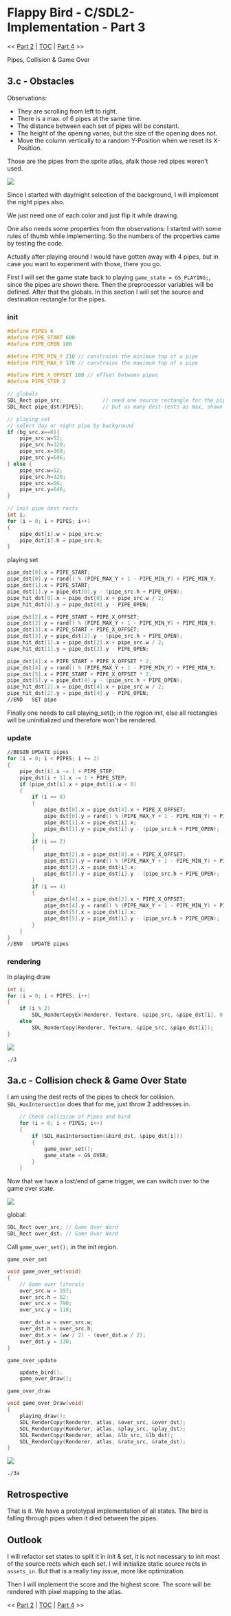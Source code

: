 # Flappy Bird - C/SDL2-Implementation - Part 3

<< [Part 2](FlappyBird_2.md) | [TOC](TOC.md) | [Part 4](FlappyBird_4.md) >><br>

Pipes, Collision & Game Over

## 3.c - Obstacles

Observations:

- They are scrolling from left to right.
- There is a max. of 6 pipes at the same time.
- The distance between each set of pipes will be constant.
- The height of the opening varies, but the size of the opening does not.
- Move the column vertically to a random Y-Position when we reset its X-Position.

Those are the pipes from the sprite atlas, afaik those red pipes weren't used.

![](Images/pipes.png)

Since I started with day/night selection of the background, I will implement the night pipes also.

We just need one of each color and just flip it while drawing.

One also needs some properties from the observations:
I started with some rules of thumb while implementing. So the numbers of the properties came by testing the code.

Actually after playing around I would have gotten away with 4 pipes, but in case you want to experiment with those, there you go.

First I will set the game state back to playing `game_state = GS_PLAYING;`,
since the pipes are shown there. Then the preprocessor variables will be defined.
After that the globals.
In this section I will set the source and destination rectangle for the pipes.

### init

```c
#define PIPES 6
#define PIPE_START 600
#define PIPE_OPEN 100

#define PIPE_MIN_Y 210 // constrains the minimum top of a pipe
#define PIPE_MAX_Y 370 // constrains the maximum top of a pipe

#define PIPE_X_OFFSET 180 // offset between pipes
#define PIPE_STEP 2

// globals
SDL_Rect pipe_src;             // need one source rectangle for the pipes
SDL_Rect pipe_dst[PIPES];      // but as many dest-rests as max. shown

// playing_set
// select day or night pipe by background
if (bg_src.x==0){
	pipe_src.w=52;
	pipe_src.h=320;
	pipe_src.x=168;
	pipe_src.y=646;
} else {
	pipe_src.w=52;
	pipe_src.h=320;
	pipe_src.x=56;
	pipe_src.y=646;
}

// init pipe dest rects
int i;
for (i = 0; i < PIPES; i++)
{
	pipe_dst[i].w = pipe_src.w;
	pipe_dst[i].h = pipe_src.h;
}
```

playing set

```c
pipe_dst[0].x = PIPE_START;
pipe_dst[0].y = rand() % (PIPE_MAX_Y + 1 - PIPE_MIN_Y) + PIPE_MIN_Y;
pipe_dst[1].x = PIPE_START;
pipe_dst[1].y = pipe_dst[0].y - (pipe_src.h + PIPE_OPEN);
pipe_hit_dst[0].x = pipe_dst[0].x + pipe_src.w / 2;
pipe_hit_dst[0].y = pipe_dst[0].y - PIPE_OPEN;

pipe_dst[2].x = PIPE_START + PIPE_X_OFFSET;
pipe_dst[2].y = rand() % (PIPE_MAX_Y + 1 - PIPE_MIN_Y) + PIPE_MIN_Y;
pipe_dst[3].x = PIPE_START + PIPE_X_OFFSET;
pipe_dst[3].y = pipe_dst[2].y - (pipe_src.h + PIPE_OPEN);
pipe_hit_dst[1].x = pipe_dst[2].x + pipe_src.w / 2;
pipe_hit_dst[1].y = pipe_dst[2].y - PIPE_OPEN;

pipe_dst[4].x = PIPE_START + PIPE_X_OFFSET * 2;
pipe_dst[4].y = rand() % (PIPE_MAX_Y + 1 - PIPE_MIN_Y) + PIPE_MIN_Y;
pipe_dst[5].x = PIPE_START + PIPE_X_OFFSET * 2;
pipe_dst[5].y = pipe_dst[4].y - (pipe_src.h + PIPE_OPEN);
pipe_hit_dst[2].x = pipe_dst[4].x + pipe_src.w / 2;
pipe_hit_dst[2].y = pipe_dst[4].y - PIPE_OPEN;
//END 	SET pipe
```

Finally one needs to call playing_set(); in the region init,
else all rectangles will be uninitialized und therefore won't be rendered.

### update

```c
//BEGIN UPDATE pipes
for (i = 0; i < PIPES; i += 2)
{
	pipe_dst[i].x -= 1 + PIPE_STEP;
	pipe_dst[i + 1].x -= 1 + PIPE_STEP;
	if (pipe_dst[i].x + pipe_dst[i].w < 0)
	{
		if (i == 0)
		{
			pipe_dst[0].x = pipe_dst[4].x + PIPE_X_OFFSET;
			pipe_dst[0].y = rand() % (PIPE_MAX_Y + 1 - PIPE_MIN_Y) + PIPE_MIN_Y;
			pipe_dst[1].x = pipe_dst[i].x;
			pipe_dst[1].y = pipe_dst[i].y - (pipe_src.h + PIPE_OPEN);
		}
		if (i == 2)
		{
			pipe_dst[2].x = pipe_dst[0].x + PIPE_X_OFFSET;
			pipe_dst[2].y = rand() % (PIPE_MAX_Y + 1 - PIPE_MIN_Y) + PIPE_MIN_Y;
			pipe_dst[3].x = pipe_dst[i].x;
			pipe_dst[3].y = pipe_dst[i].y - (pipe_src.h + PIPE_OPEN);
		}
		if (i == 4)
		{
			pipe_dst[4].x = pipe_dst[2].x + PIPE_X_OFFSET;
			pipe_dst[4].y = rand() % (PIPE_MAX_Y + 1 - PIPE_MIN_Y) + PIPE_MIN_Y;
			pipe_dst[5].x = pipe_dst[i].x;
			pipe_dst[5].y = pipe_dst[i].y - (pipe_src.h + PIPE_OPEN);
		}
	}
}
//END 	UPDATE pipes
```

### rendering

In playing draw

```c
int i;
for (i = 0; i < PIPES; i++)
{
	if (i % 2)
		SDL_RenderCopyEx(Renderer, Texture, &pipe_src, &pipe_dst[i], 0, NULL, SDL_FLIP_VERTICAL);
	else
		SDL_RenderCopy(Renderer, Texture, &pipe_src, &pipe_dst[i]);
}
```

![](Images/3.gif)

`./3`

## 3a.c - Collision check & Game Over State

I am using the dest rects of the pipes to check for collision.
`SDL_HasIntersection` does that for me, just throw 2 addresses in.

```c
	// Check collision of Pipes and bird
	for (i = 0; i < PIPES; i++)
	{
		if (SDL_HasIntersection(&bird_dst, &pipe_dst[i]))
		{
			game_over_set();
			game_state = GS_OVER;
		}
	}
```

Now that we have a lost/end of game trigger, we can switch over to the game over state.

![](Images/FlappyBird13.png)

global:

```c
SDL_Rect over_src; // Game Over Word
SDL_Rect over_dst; // Game Over Word
```

Call `game_over_set();` in the init region.

`game_over_set`

```C
void game_over_set(void)
{
	// Game over literals
	over_src.w = 197;
	over_src.h = 52;
	over_src.x = 790;
	over_src.y = 118;

	over_dst.w = over_src.w;
	over_dst.h = over_src.h;
	over_dst.x = (ww / 2) - (over_dst.w / 2);
	over_dst.y = 130;
}
```

`game_over_update`

```C
	update_bird();
	game_over_Draw();
```

`game_over_draw`

```C
void game_over_Draw(void)
{
	playing_draw();
	SDL_RenderCopy(Renderer, atlas, &over_src, &over_dst);
	SDL_RenderCopy(Renderer, atlas, &play_src, &play_dst);
	SDL_RenderCopy(Renderer, atlas, &lb_src, &lb_dst);
	SDL_RenderCopy(Renderer, atlas, &rate_src, &rate_dst);
}
```

![](Images/3a.png)

`./3a`

## Retrospective

That is it. We have a prototypal implementation of all states.
The bird is falling through pipes when it died between the pipes.

## Outlook

I will refactor set states to split it in init & set, it is not necessary to init most of the source rects which each set. I will initialize static source rects in `assets_in`. But that is a really tiny issue, more like optimization.

Then I will implement the score and the highest score.
The score will be rendered with pixel mapping to the atlas.

<< [Part 2](FlappyBird_2.md) | [TOC](TOC.md) | [Part 4](FlappyBird_4.md) >><br>
